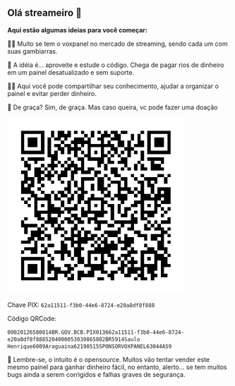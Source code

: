 ## Olá streameiro 👋

**Aqui estão algumas ideias para você começar:**


🙋‍♀️ Muito se tem o voxpanel no mercado de streaming, sendo cada um com suas gambiarras. 

🌈 A idéia é... aproveite e estude o código. Chega de pagar rios de dinheiro em um painel desatualizado e sem suporte.

👩‍💻 Aqui você pode compartilhar seu conhecimento, ajudar a organizar o painel e evitar perder dinheiro.

🍿 De graça? Sim, de graça. Mas caso queira, vc pode fazer uma doação

![QrCode PIX](https://raw.githubusercontent.com/voxpanel/.github/main/profile/qrpix.png)

Chave PIX: `62a11511-f3b0-44e6-8724-e20a8df8f888`

Código QRCode:
```
00020126580014BR.GOV.BCB.PIX013662a11511-f3b0-44e6-8724-e20a8df8f8885204000053039865802BR5914Saulo Henrique6009Araguaina62190515SPONSORVOXPANEL63044A59
```

🧙 Lembre-se, o intuito é o opensource. Muitos vão tentar vender este mesmo painel para ganhar dinheiro fácil, no entanto, alerto... se tem muitos bugs ainda a serem corrigidos e falhas graves de segurança.

